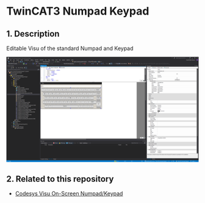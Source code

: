 # TwinCAT3 Numpad Keypad

## 1. Description

Editable Visu of the standard Numpad and Keypad

![Keypad](https://github.com/danielmuellernavarro/TwinCAT3_Numpad_Keypad/blob/master/TwinCAT3_Numpad_Keypad/screenshot.png)

## 2. Related to this repository
* [Codesys Visu On-Screen Numpad/Keypad](https://store.codesys.com/visu-on-screen-numpad-keypad.html?___store=en&___from_store=default)
